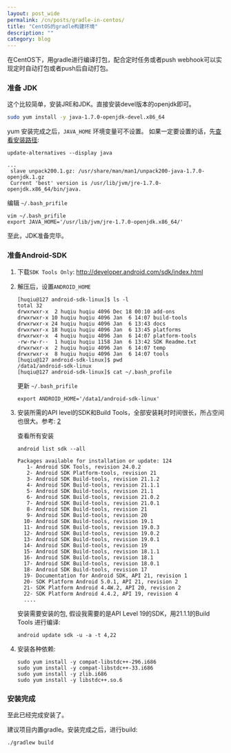 ```yaml
---
layout: post_wide
permalink: /cn/posts/gradle-in-centos/
title: "CentOS的gradle构建环境"
description: ""
category: blog
---
```


在CentOS下，用gradle进行编译打包，配合定时任务或者push webhook可以实现定时自动打包或者push后自动打包。

### 准备 JDK

这个比较简单，安装JRE和JDK。直接安装devel版本的openjdk即可。

```bash
sudo yum install -y java-1.7.0-openjdk-devel.x86_64
```

yum 安装完成之后，`JAVA_HOME` 环境变量可不设置。
如果一定要设置的话，先[查看安装路径]:

```
update-alternatives --display java

...
 slave unpack200.1.gz: /usr/share/man/man1/unpack200-java-1.7.0-openjdk.1.gz
 Current 'best' version is /usr/lib/jvm/jre-1.7.0-openjdk.x86_64/bin/java.
```

编辑 `~/.bash_prifile`

```
vim ~/.bash_prifile
export JAVA_HOME='/usr/lib/jvm/jre-1.7.0-openjdk.x86_64/'
```

至此，JDK准备完毕。

### 准备Android-SDK

1. 下载`SDK Tools Only`: http://developer.android.com/sdk/index.html

2. 解压后，设置`ANDROID_HOME`

    ```
    [huqiu@127 android-sdk-linux]$ ls -l
    total 32
    drwxrwxr-x  2 huqiu huqiu 4096 Dec 18 00:10 add-ons
    drwxrwxr-x 10 huqiu huqiu 4096 Jan  6 14:07 build-tools
    drwxrwxr-x 24 huqiu huqiu 4096 Jan  6 13:43 docs
    drwxrwxr-x 18 huqiu huqiu 4096 Jan  6 13:45 platforms
    drwxrwxr-x  4 huqiu huqiu 4096 Jan  6 14:07 platform-tools
    -rw-rw-r--  1 huqiu huqiu 1158 Jan  6 13:42 SDK Readme.txt
    drwxrwxr-x  2 huqiu huqiu 4096 Jan  6 14:07 temp
    drwxrwxr-x  8 huqiu huqiu 4096 Jan  6 14:07 tools
    [huqiu@127 android-sdk-linux]$ pwd
    /data1/android-sdk-linux
    [huqiu@127 android-sdk-linux]$ cat ~/.bash_profile
    ```

    更新 `~/.bash_prifile`

    ```
    export ANDROID_HOME='/data1/android-sdk-linux'
    ```

3.  安装所需的API level的SDK和Build Tools，全部安装耗时时间很长，所占空间也很大。参考: [2]

    查看所有安装

    ```
    android list sdk --all

    Packages available for installation or update: 124
       1- Android SDK Tools, revision 24.0.2
       2- Android SDK Platform-tools, revision 21
       3- Android SDK Build-tools, revision 21.1.2
       4- Android SDK Build-tools, revision 21.1.1
       5- Android SDK Build-tools, revision 21.1
       6- Android SDK Build-tools, revision 21.0.2
       7- Android SDK Build-tools, revision 21.0.1
       8- Android SDK Build-tools, revision 21
       9- Android SDK Build-tools, revision 20
      10- Android SDK Build-tools, revision 19.1
      11- Android SDK Build-tools, revision 19.0.3
      12- Android SDK Build-tools, revision 19.0.2
      13- Android SDK Build-tools, revision 19.0.1
      14- Android SDK Build-tools, revision 19
      15- Android SDK Build-tools, revision 18.1.1
      16- Android SDK Build-tools, revision 18.1
      17- Android SDK Build-tools, revision 18.0.1
      18- Android SDK Build-tools, revision 17
      19- Documentation for Android SDK, API 21, revision 1
      20- SDK Platform Android 5.0.1, API 21, revision 2
      21- SDK Platform Android 4.4W.2, API 20, revision 2
      22- SDK Platform Android 4.4.2, API 19, revision 4
      ....
    ```

    安装需要安装的包, 假设我需要的是API Level 19的SDK，用21.1.1的Build Tools 进行编译:

    ```
    android update sdk -u -a -t 4,22
    ```

4.  安装各种依赖:

    ```
    sudo yum install -y compat-libstdc++-296.i686
    sudo yum install -y compat-libstdc++-33.i686
    sudo yum install -y zlib.i686
    sudo yum install -y libstdc++.so.6
    ```

### 安装完成

至此已经完成安装了。

建议项目内置gradle。安装完成之后，进行build:

```
./gradlew build
```

[查看安装路径]:   http://serverfault.com/questions/50883/what-is-the-value-of-java-home-for-centos
[2]: http://stackoverflow.com/questions/17963508/how-to-install-android-sdk-build-tools-on-the-command-line
